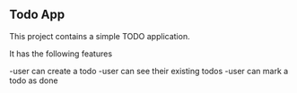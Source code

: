 ## Todo App

This project contains a simple TODO application.

It has the following features 

-user can create a todo 
-user can see their existing todos 
-user can mark a todo as done 